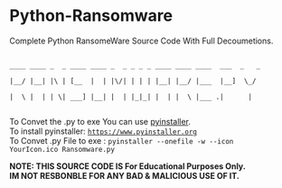 <head><meta name="google-site-verification" content="it2bAv6scwvZZ_b9HaZpANvjOjkmASVEjloeUnVLtcA" /></head>

# Python-Ransomware

Complete Python RansomeWare Source Code With Full Decoumetions.

<code>
____ ____ _  _ ____ ____ _  _ _ _ _ ____ ____ ____  ___  _   _ <br>
|__/ |__| |\ | [__  |  | |\/| | | | |__| |__/ |___  |__]  \_/  <br>
|  \ |  | | \| ___] |__| |  | |_|_| |  | |  \ |___ .|      |   <br>
</code>


To Convet the .py to exe You can use <a href="https://www.pyinstaller.org">pyinstaller</a>.<br>
To install pyinstaller: <code>https://www.pyinstaller.org</code><br>
To Convet .py File to exe : <code>pyinstaller --onefile -w --icon YourIcon.ico Ransomware.py </code><br>


<b>NOTE: THIS SOURCE CODE IS For Educational Purposes Only.<br>
IM NOT RESBONBLE FOR ANY BAD & MALICIOUS USE OF IT.</b>
